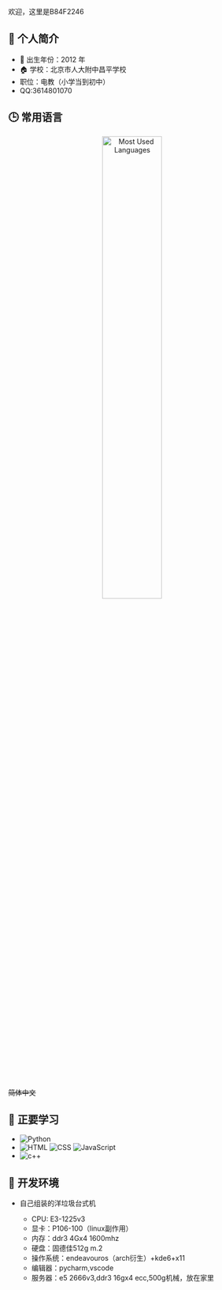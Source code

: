 欢迎，这里是B84F2246

## 👋 个人简介

- 🍼 出生年份：2012 年
- 🏠 学校：北京市人大附中昌平学校
- 职位：电教（小学当到初中）
- QQ:3614801070

## 🕒 常用语言

<div align="center">
  <a href="https://bgithub.xyz/1ctrl-cv"><img alt="Most Used Languages" width=49% src="https://github-readme-stats.vercel.app/api/top-langs/?username=1ctrl-cv&theme=default&layout=compact" /></a>
</div>

~~简体中文~~

## 🌱 正要学习

- ![Python](https://img.shields.io/badge/Python-yellow?style=flat-square&logo=Java&logoColor=white)
- ![HTML](https://img.shields.io/badge/HTML-red?style=flat-square&logo=html5&logoColor=white) ![CSS](https://img.shields.io/badge/CSS-blue?style=flat-square&logo=css3&logoColor=white) ![JavaScript](https://img.shields.io/badge/JavaScript-yellow?style=flat-square&logo=JavaScript&logoColor=white)
- ![c++](https://img.shields.io/badge/c%E8%89%B9-purple?style=flat-square&logo=cplusplus&logoColor=white)

## 🔧 开发环境

- 自己组装的洋垃圾台式机

  - CPU: E3-1225v3
  - 显卡：P106-100（linux副作用）
  - 内存：ddr3 4Gx4 1600mhz
  - 硬盘：固德佳512g m.2
  - 操作系统：endeavouros（arch衍生）+kde6+x11
  - 编辑器：pycharm,vscode
  - 服务器：e5 2666v3,ddr3 16gx4 ecc,500g机械，放在家里

